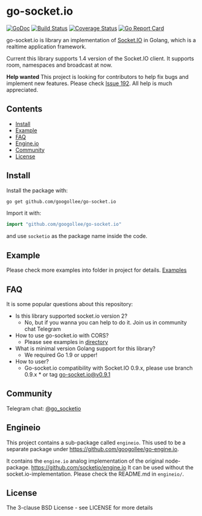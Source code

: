 # go-socket.io

[![GoDoc](http://godoc.org/github.com/googollee/go-socket.io?status.svg)](http://godoc.org/github.com/googollee/go-socket.io) 
[![Build Status](https://travis-ci.org/googollee/go-socket.io.svg)](https://travis-ci.org/googollee/go-socket.io)
[![Coverage Status](https://coveralls.io/repos/github/googollee/go-socket.io/badge.svg?branch=v1.4)](https://coveralls.io/github/googollee/go-socket.io?branch=v1.4)
[![Go Report Card](https://goreportcard.com/badge/github.com/googollee/go-socket.io)](https://goreportcard.com/report/github.com/googollee/go-socket.io)

go-socket.io is library an implementation of [Socket.IO](http://socket.io) in Golang, which is a realtime application framework.

Current this library supports 1.4 version of the Socket.IO client. It supports room, namespaces and broadcast at now.

**Help wanted** This project is looking for contributors to help fix bugs and implement new features. Please check [Issue 192](https://github.com/googollee/go-socket.io/issues/192). All help is much appreciated.

## Contents

- [Install](#install)
- [Example](#example)
- [FAQ](#faq)
- [Engine.io](#engineio)
- [Community](#community)
- [License](#license)

## Install

Install the package with:

```bash
go get github.com/googollee/go-socket.io
```

Import it with:

```go
import "github.com/googollee/go-socket.io"
```

and use `socketio` as the package name inside the code.

## Example

Please check more examples into folder in project for details. [Examples](https://github.com/googollee/go-socket.io/tree/master/_examples)

## FAQ

It is some popular questions about this repository: 

- Is this library supported socket.io version 2?
    - No, but if you wanna you can help to do it. Join us in community chat Telegram   
- How to use go-socket.io with CORS?
    - Please see examples in [directory](https://github.com/googollee/go-socket.io/tree/master/_example)
- What is minimal version Golang support for this library?
    - We required Go 1.9 or upper!
- How to user?
    - Go-socket.io compatibility with Socket.IO 0.9.x, please use branch 0.9.x * or tag go-socket.io@v0.9.1

## Community

Telegram chat: [@go_socketio](https://t.me/go_socketio)

## Engineio

This project contains a sub-package called `engineio`. This used to be a separate package under https://github.com/googollee/go-engine.io.

It contains the `engine.io` analog implementation of the original node-package. https://github.com/socketio/engine.io It can be used without the socket.io-implementation. Please check the README.md in `engineio/`.

## License

The 3-clause BSD License  - see LICENSE for more details
